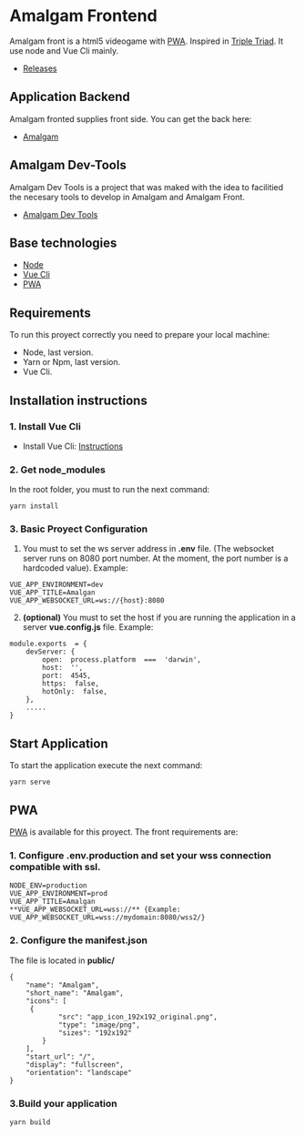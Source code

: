 # Amalgam Frontend
Amalgam front is a html5 videogame with [PWA](https://developers.google.com/web/fundamentals/codelabs/your-first-pwapp/?hl=en). Inspired in [Triple Triad](https://finalfantasy.fandom.com/wiki/Triple_Triad). It use node and Vue Cli mainly.
- [Releases](https://github.com/ogueta93/amalgam-front/releases) 

## Application Backend
Amalgam fronted supplies front side. You can get the back here: 
- [Amalgam](https://github.com/ogueta93/amalgam)

## Amalgam Dev-Tools
Amalgam Dev Tools is a project that was maked with the idea to facilitied the necesary tools to develop in Amalgam and Amalgam Front.
- [Amalgam Dev Tools](https://github.com/ogueta93/amalgam-dev-tools)

## Base technologies
- [Node](https://nodejs.org/en/)
- [Vue Cli](https://cli.vuejs.org/)
- [PWA](https://developers.google.com/web/fundamentals/codelabs/your-first-pwapp/?hl=en)

## Requirements
To run this proyect correctly you need to prepare your local machine:

- Node, last version.
- Yarn or Npm, last version.
- Vue Cli.

## Installation instructions

### 1. Install Vue Cli
- Install Vue Cli: [Instructions](https://cli.vuejs.org/guide/prototyping.html)

### 2. Get node_modules
In the root folder, you must to run the next command:
```
yarn install
```

### 3. Basic Proyect Configuration
1. You must to set the ws server address in **.env** file. (The websocket server runs on 8080 port number. At the moment, the port number is a hardcoded value). Example:
```
VUE_APP_ENVIRONMENT=dev
VUE_APP_TITLE=Amalgan
VUE_APP_WEBSOCKET_URL=ws://{host}:8080
```

2. **(optional)** You must to set the host if you are running the application in a server **vue.config.js** file. Example:
```
module.exports  = {
	devServer: {
		open:  process.platform  ===  'darwin',
		host:  '',
		port:  4545,
		https:  false,
		hotOnly:  false,
	},
	.....
}
```
## Start Application

To start the application execute the next command:
```
yarn serve
```

## PWA
[PWA](https://developers.google.com/web/fundamentals/codelabs/your-first-pwapp/?hl=en) is available for this proyect.
The front requirements are:

### 1. Configure .env.production and set your wss connection compatible with ssl.
```
NODE_ENV=production
VUE_APP_ENVIRONMENT=prod
VUE_APP_TITLE=Amalgan
**VUE_APP_WEBSOCKET_URL=wss://** {Example: VUE_APP_WEBSOCKET_URL=wss://mydomain:8080/wss2/}
```

### 2. Configure the manifest.json
The file is located in **public/**

```
{
    "name": "Amalgam",
    "short_name": "Amalgam",
    "icons": [
	 {
      		"src": "app_icon_192x192_original.png",
      		"type": "image/png",
      		"sizes": "192x192"
    	}
    ],
    "start_url": "/",
    "display": "fullscreen",
    "orientation": "landscape"
}
```

### 3.Build your application
```
yarn build
```
